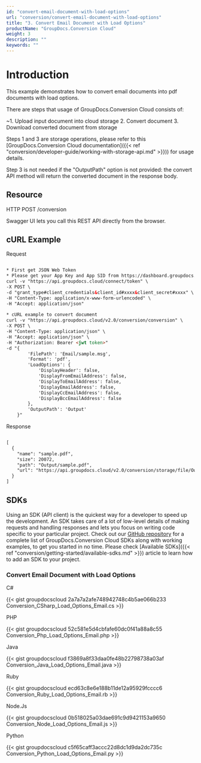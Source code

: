 ```yaml
---
id: "convert-email-document-with-load-options"
url: "conversion/convert-email-document-with-load-options"
title: "3. Convert Email Document with Load Options"
productName: "GroupDocs.Conversion Cloud"
weight: 3
description: ""
keywords: ""
---
```







# Introduction #

This example demonstrates how to convert email documents into pdf documents with load options. 

There are steps that usage of GroupDocs.Conversion Cloud consists of:

   ~1. Upload input document into cloud storage
   2. Convert document
   3. Download converted document from storage

Steps 1 and 3 are storage operations, please refer to this [GroupDocs.Conversion Cloud documentation]({{< ref "conversion/developer-guide/working-with-storage-api.md" >}})) for usage details.

Step 3 is not needed if the "OutputPath" option is not provided: the convert API method will return the converted document in the response body.

## Resource ##

HTTP POST /conversion

Swagger UI lets you call this REST API directly from the browser.  

## cURL Example ##


 Request

```html 

* First get JSON Web Token
* Please get your App Key and App SID from https://dashboard.groupdocs.cloud/#/apps. Kindly place App Key in "client_secret" and App SID in "client_id" argument.
curl -v "https://api.groupdocs.cloud/connect/token" \
-X POST \
-d "grant_type#client_credentials&client_id#xxxx&client_secret#xxxx" \
-H "Content-Type: application/x-www-form-urlencoded" \
-H "Accept: application/json"
  
* cURL example to convert document
curl -v "https://api.groupdocs.cloud/v2.0/conversion/conversion" \
-X POST \
-H "Content-Type: application/json" \
-H "Accept: application/json" \
-H "Authorization: Bearer <jwt token>"
-d "{
        'FilePath': 'Email/sample.msg',
        'Format': 'pdf',
        'LoadOptions': {
            'DisplayHeader': false,
            'DisplayFromEmailAddress': false,
            'DisplayToEmailAddress': false,
            'DisplayEmailAddress': false,
            'DisplayCcEmailAddress': false,
            'DisplayBccEmailAddress': false
        },
        'OutputPath': 'Output'
    }"

 ```


 Response

```html 

[
  {
    "name": "sample.pdf",
    "size": 20072,
    "path": "Output/sample.pdf",
    "url": "https://api.groupdocs.cloud/v2.0/conversion/storage/file/Output/sample.pdf"
  }
]

 ```




## SDKs ##

Using an SDK (API client) is the quickest way for a developer to speed up the development. An SDK takes care of a lot of low-level details of making requests and handling responses and lets you focus on writing code specific to your particular project. Check out our [GitHub repository](https://github.com/groupdocs-conversion-cloud) for a complete list of GroupDocs.Conversion Cloud SDKs along with working examples, to get you started in no time. Please check [Available SDKs]({{< ref "conversion/getting-started/available-sdks.md" >}}) article to learn how to add an SDK to your project.

### Convert Email Document with Load Options ###


 C#

{{< gist groupdocscloud 2a7a7a2afe748942748c4b5ae066b233 Conversion_CSharp_Load_Options_Email.cs >}}




 PHP

{{< gist groupdocscloud 52c581e5d4cbfafe60dc0f41a88a8c55 Conversion_Php_Load_Options_Email.php >}}




 Java

{{< gist groupdocscloud f3869a8f33daa0fe48b22798738a03af Conversion_Java_Load_Options_Email.java >}}




 Ruby

{{< gist groupdocscloud ecd63c8e6e188b11de12a95929fcccc6 Conversion_Ruby_Load_Options_Email.rb >}}




 Node.Js

{{< gist groupdocscloud 0b518025a03dae691c9d9421153a9650 Conversion_Node_Load_Options_Email.js >}}




 Python

{{< gist groupdocscloud c5f65caff3accc22d8dc1d9da2dc735c Conversion_Python_Load_Options_Email.py >}}



